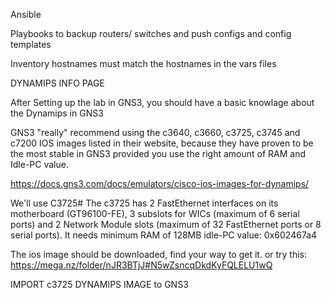 Ansible 

Playbooks to backup routers/ switches and push configs and config templates

Inventory hostnames must match the hostnames in the vars files

DYNAMIPS INFO PAGE

After Setting up the lab in GNS3, you should have a basic knowlage about the Dynamips in GNS3

GNS3 "really" recommend using the c3640, c3660, c3725, c3745 and c7200 IOS images listed in their website, because they have proven to be the most stable in GNS3 provided you use the right amount of RAM and Idle-PC value.

https://docs.gns3.com/docs/emulators/cisco-ios-images-for-dynamips/


We'll use C3725#
The c3725 has 2 FastEthernet interfaces on its motherboard (GT96100-FE), 3 subslots for WICs (maximum of 6 serial ports) and 2 Network Module slots (maximum of 32 FastEthernet ports or 8 serial ports).
It needs minimum RAM of 128MB 
idle-PC value: 0x602467a4

The ios image should be downloaded, find your way to get it.
or try this: https://mega.nz/folder/nJR3BTjJ#N5wZsncqDkdKyFQLELU1wQ

IMPORT c3725 DYNAMIPS IMAGE to GNS3


